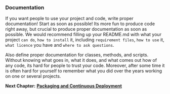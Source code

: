 ### Documentation

If you want people to use your project and code, write proper documentation!
Start as soon as possible! 
Its more fun to produce code right away, but crucial to produce proper documentation as soon as possible. 
We would recommend filling up your README.md with what your project `can do`, `how to install` it, including `requirement files`, `how to use` it, `what licence` you have and `where to ask questions`.

Also define proper documentation for classes, methods, and scripts.
Without knowing what goes in, what it does, and what comes out how of any code, its hard for people to trust your code.
Moreover, after some time it is often hard for yourself to remember what you did over the years working on one or several projects.

__Next Chapter:__ [__Packaging and Continuous Deployment__](https://github.com/molinfo-vienna/wiki/blob/main/CONTINUOUS_DEPLOYMENT.md)